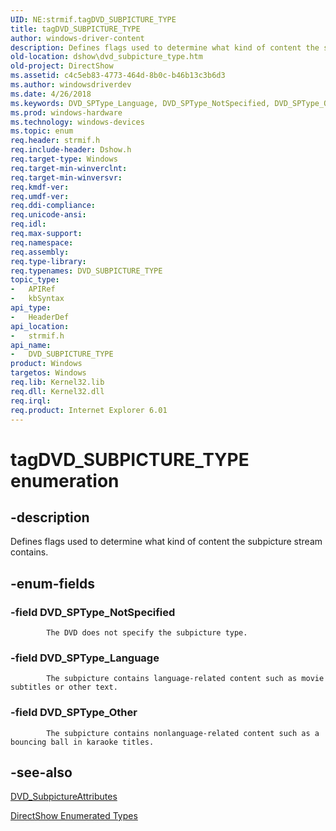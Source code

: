 ```yaml
---
UID: NE:strmif.tagDVD_SUBPICTURE_TYPE
title: tagDVD_SUBPICTURE_TYPE
author: windows-driver-content
description: Defines flags used to determine what kind of content the subpicture stream contains.
old-location: dshow\dvd_subpicture_type.htm
old-project: DirectShow
ms.assetid: c4c5eb83-4773-464d-8b0c-b46b13c3b6d3
ms.author: windowsdriverdev
ms.date: 4/26/2018
ms.keywords: DVD_SPType_Language, DVD_SPType_NotSpecified, DVD_SPType_Other, DVD_SUBPICTURE_TYPE, DVD_SUBPICTURE_TYPE enumeration [DirectShow], DVD_SUBPICTURE_TYPEEnumeration, dshow.dvd_subpicture_type, strmif/DVD_SPType_Language, strmif/DVD_SPType_NotSpecified, strmif/DVD_SPType_Other, strmif/DVD_SUBPICTURE_TYPE, tagDVD_SUBPICTURE_TYPE
ms.prod: windows-hardware
ms.technology: windows-devices
ms.topic: enum
req.header: strmif.h
req.include-header: Dshow.h
req.target-type: Windows
req.target-min-winverclnt: 
req.target-min-winversvr: 
req.kmdf-ver: 
req.umdf-ver: 
req.ddi-compliance: 
req.unicode-ansi: 
req.idl: 
req.max-support: 
req.namespace: 
req.assembly: 
req.type-library: 
req.typenames: DVD_SUBPICTURE_TYPE
topic_type:
-	APIRef
-	kbSyntax
api_type:
-	HeaderDef
api_location:
-	strmif.h
api_name:
-	DVD_SUBPICTURE_TYPE
product: Windows
targetos: Windows
req.lib: Kernel32.lib
req.dll: Kernel32.dll
req.irql: 
req.product: Internet Explorer 6.01
---
```


# tagDVD_SUBPICTURE_TYPE enumeration


## -description



Defines flags used to determine what kind of content the subpicture stream contains.




## -enum-fields




### -field DVD_SPType_NotSpecified


            The DVD does not specify the subpicture type.
          


### -field DVD_SPType_Language


            The subpicture contains language-related content such as movie subtitles or other text.
          


### -field DVD_SPType_Other


            The subpicture contains nonlanguage-related content such as a bouncing ball in karaoke titles. 
          


## -see-also




<a href="https://msdn.microsoft.com/55ddfa21-5600-4aa9-b554-7ff7f3c05b91">DVD_SubpictureAttributes</a>



<a href="https://msdn.microsoft.com/74467006-b077-49c0-8573-f939ac3d3444">DirectShow Enumerated Types</a>
 

 

